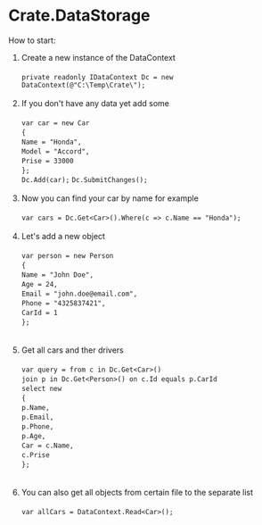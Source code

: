 # Crate.DataStorage
How to start:

1. Create a new instance of the DataContext <br/><br/>
            `private readonly IDataContext Dc = new DataContext(@"C:\Temp\Crate\");`
<br/><br/>
2.  If you don't have any data yet add some <br/><br/>
            `var car = new Car` <br/>
            `{`<br/>
                `Name = "Honda",`<br/>
                `Model = "Accord",`<br/>
                `Prise = 33000`<br/>
            `};`<br/>
            `Dc.Add(car);`
            `Dc.SubmitChanges();`
<br/><br/>
3. Now you can find your car by name for example <br/><br/>
            `var cars = Dc.Get<Car>().Where(c => c.Name == "Honda");`
<br/><br/>
4. Let's add a new object  <br/><br/>
            `var person = new Person` <br/>
            `{` <br/>
                `Name = "John Doe",` <br/>
                `Age = 24,` <br/>
                `Email = "john.doe@email.com",` <br/>
                `Phone = "4325837421",` <br/>
                `CarId = 1` <br/>
            `};` <br/>
<br/><br/>
5. Get all cars and ther drivers <br/><br/>
            `var query = from c in Dc.Get<Car>()` <br/>
                        `join p in Dc.Get<Person>() on c.Id equals p.CarId` <br/>
                        `select new` <br/>
                        `{` <br/>
                           `p.Name,` <br/>
                           `p.Email,` <br/>
                           `p.Phone,` <br/>
                           `p.Age,` <br/>
                           `Car = c.Name,` <br/>
                           `c.Prise` <br/>
                        `};` <br/>
<br/><br/>
6. You can also get all objects from certain file to the separate list <br/><br/>
            `var allCars = DataContext.Read<Car>();`
